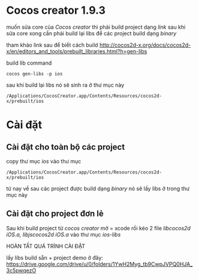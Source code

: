 # Cocos creator 1.9.3

muốn sửa core của *Cocos creator* thì phải build project dạng *link*
sau khi sửa core xong cần phải build lại libs để các project build dạng *binary*

tham khảo link sau để biết cách build
http://cocos2d-x.org/docs/cocos2d-x/en/editors_and_tools/prebuilt_libraries.html?h=gen-libs

build lib command
```
cocos gen-libs -p ios
```

sau khi build lại libs nó sẽ sinh ra ở thư mục này
```
/Applications/CocosCreator.app/Contents/Resources/cocos2d-x/prebuilt/ios
```

# Cài đặt

## Cài đặt cho toàn bộ các project

copy thư mục *ios* vào thư mục
```
/Applications/CocosCreator.app/Contents/Resources/cocos2d-x/prebuilt/ios
```

từ nay về sau các project được build dạng *binary* nó sẽ lấy libs ở trong thư mục này

## Cài đặt cho project đơn lẻ
Sau khi build project từ *cocos creator* mở = xcode rồi kéo 2 file *libcocos2d iOS.a, libjscocos2d iOS.a* vào thư mục *ios-libs* 

HOÀN TẤT QUÁ TRÌNH CÀI ĐẶT

lấy libs build sẵn + project demo ở đây:
https://drive.google.com/drive/u/0/folders/1YwH2Myg_tb9CwpJVPQ0HJA_3c5pwqezO